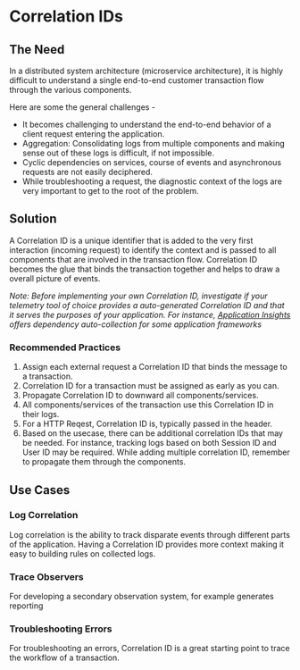 # Correlation IDs

## The Need

In a distributed system architecture (microservice architecture), it is highly difficult to understand a single end-to-end customer transaction flow through the various components. 

Here are some the general challenges -
* It becomes challenging to understand the end-to-end behavior of a client request entering the application.
*  Aggregation: Consolidating logs from multiple components and making sense out of these logs is difficult, if not impossible.
*  Cyclic dependencies on services, course of events and asynchronous requests are not easily deciphered.
* While troubleshooting a request, the diagnostic context of the logs are very important to get to the root of the problem.

## Solution

A Correlation ID is a unique identifier that is added to the very first interaction (incoming request) to  identify the context and is passed to all components that are involved in the transaction flow. Correlation ID becomes the glue that binds the transaction together and helps to draw a overall picture of events.

*Note: Before implementing your own Correlation ID, investigate if your telemetry tool of choice provides a auto-generated Correlation ID and that it serves the purposes of your application. For instance, [Application Insights](https://docs.microsoft.com/en-us/azure/azure-monitor/app/auto-collect-dependencies) offers dependency auto-collection for some application frameworks*  

### Recommended Practices

1. Assign each external request a Correlation ID that binds the message to a transaction. 
2. Correlation ID for a transaction must be assigned as early as you can.
3. Propagate Correlation ID to downward all components/services.
4. All components/services of the transaction use this Correlation ID in their logs.
5. For a HTTP Reqest, Correlation ID is, typically passed in the header.
6. Based on the usecase, there can be additional correlation IDs that may be needed. For instance, tracking logs based on both Session ID and User ID may be required. While adding multiple correlation ID, remember to propagate them through the components. 

## Use Cases

### Log Correlation

Log correlation is the ability to track disparate events through different parts of the application. Having a Correlation ID provides more context making it easy to building rules on collected logs.

### Trace Observers

For developing a secondary observation system, for example generates reporting

### Troubleshooting Errors

For troubleshooting an errors, Correlation ID is a great starting point to trace the workflow of a transaction.
